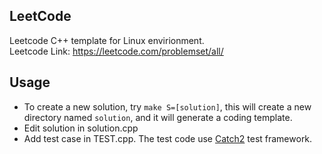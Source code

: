 ## LeetCode
Leetcode C++ template for Linux envirionment.  
Leetcode Link: https://leetcode.com/problemset/all/  

## Usage
- To create a new solution, try `make S=[solution]`, this will create a new directory named `solution`, and it will generate a coding template.
- Edit solution in solution.cpp
- Add test case in TEST.cpp. The test code use [Catch2](https://github.com/catchorg/Catch2) test framework.

